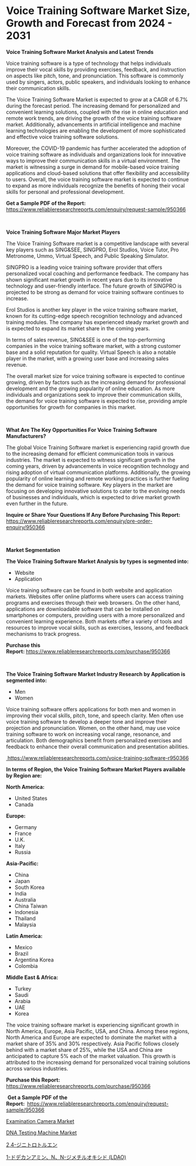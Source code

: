 <p><h1>Voice Training Software Market Size, Growth and Forecast from 2024 - 2031</h1></p><p><strong>Voice Training Software Market Analysis and Latest Trends</strong></p>
<p><p>Voice training software is a type of technology that helps individuals improve their vocal skills by providing exercises, feedback, and instruction on aspects like pitch, tone, and pronunciation. This software is commonly used by singers, actors, public speakers, and individuals looking to enhance their communication skills.</p><p>The Voice Training Software Market is expected to grow at a CAGR of 6.7% during the forecast period. The increasing demand for personalized and convenient learning solutions, coupled with the rise in online education and remote work trends, are driving the growth of the voice training software market. Additionally, advancements in artificial intelligence and machine learning technologies are enabling the development of more sophisticated and effective voice training software solutions.</p><p>Moreover, the COVID-19 pandemic has further accelerated the adoption of voice training software as individuals and organizations look for innovative ways to improve their communication skills in a virtual environment. The market is witnessing a surge in demand for mobile-based voice training applications and cloud-based solutions that offer flexibility and accessibility to users. Overall, the voice training software market is expected to continue to expand as more individuals recognize the benefits of honing their vocal skills for personal and professional development.</p></p>
<p><strong>Get a Sample PDF of the Report:&nbsp;</strong> <a href="https://www.reliableresearchreports.com/enquiry/request-sample/950366">https://www.reliableresearchreports.com/enquiry/request-sample/950366</a></p>
<p>&nbsp;</p>
<p><strong>Voice Training Software Major Market Players</strong></p>
<p><p>The Voice Training Software market is a competitive landscape with several key players such as SING&SEE, SINGPRO, Erol Studios, Voice Tutor, Pro Metronome, Ummo, Virtual Speech, and Public Speaking Simulator.</p><p>SINGPRO is a leading voice training software provider that offers personalized vocal coaching and performance feedback. The company has shown significant market growth in recent years due to its innovative technology and user-friendly interface. The future growth of SINGPRO is projected to be strong as demand for voice training software continues to increase.</p><p>Erol Studios is another key player in the voice training software market, known for its cutting-edge speech recognition technology and advanced training modules. The company has experienced steady market growth and is expected to expand its market share in the coming years.</p><p>In terms of sales revenue, SING&SEE is one of the top-performing companies in the voice training software market, with a strong customer base and a solid reputation for quality. Virtual Speech is also a notable player in the market, with a growing user base and increasing sales revenue.</p><p>The overall market size for voice training software is expected to continue growing, driven by factors such as the increasing demand for professional development and the growing popularity of online education. As more individuals and organizations seek to improve their communication skills, the demand for voice training software is expected to rise, providing ample opportunities for growth for companies in this market.</p></p>
<p>&nbsp;</p>
<p><strong>What Are The Key Opportunities For Voice Training Software Manufacturers?</strong></p>
<p><p>The global Voice Training Software market is experiencing rapid growth due to the increasing demand for efficient communication tools in various industries. The market is expected to witness significant growth in the coming years, driven by advancements in voice recognition technology and rising adoption of virtual communication platforms. Additionally, the growing popularity of online learning and remote working practices is further fueling the demand for voice training software. Key players in the market are focusing on developing innovative solutions to cater to the evolving needs of businesses and individuals, which is expected to drive market growth even further in the future.</p></p>
<p><strong>Inquire or Share Your Questions If Any Before Purchasing This Report:</strong> <a href="https://www.reliableresearchreports.com/enquiry/pre-order-enquiry/950366">https://www.reliableresearchreports.com/enquiry/pre-order-enquiry/950366</a></p>
<p>&nbsp;</p>
<p><strong>Market Segmentation</strong></p>
<p><strong>The Voice Training Software Market Analysis by types is segmented into:</strong></p>
<p><ul><li>Website</li><li>Application</li></ul></p>
<p><p>Voice training software can be found in both website and application markets. Websites offer online platforms where users can access training programs and exercises through their web browsers. On the other hand, applications are downloadable software that can be installed on smartphones or computers, providing users with a more personalized and convenient learning experience. Both markets offer a variety of tools and resources to improve vocal skills, such as exercises, lessons, and feedback mechanisms to track progress.</p></p>
<p><strong>Purchase this Report:&nbsp;</strong><a href="https://www.reliableresearchreports.com/purchase/950366">https://www.reliableresearchreports.com/purchase/950366</a></p>
<p>&nbsp;</p>
<p><strong>The Voice Training Software Market Industry Research by Application is segmented into:</strong></p>
<p><ul><li>Men</li><li>Women</li></ul></p>
<p><p>Voice training software offers applications for both men and women in improving their vocal skills, pitch, tone, and speech clarity. Men often use voice training software to develop a deeper tone and improve their projection and pronunciation. Women, on the other hand, may use voice training software to work on increasing vocal range, resonance, and articulation. Both demographics benefit from personalized exercises and feedback to enhance their overall communication and presentation abilities.</p></p>
<p><a href="https://www.reliableresearchreports.com/voice-training-software-r950366">&nbsp;https://www.reliableresearchreports.com/voice-training-software-r950366</a></p>
<p><strong>In terms of Region, the Voice Training Software Market Players available by Region are:</strong></p>
<p>
    <p> <strong> North America: </strong>
        <ul>
            <li>United States</li>
            <li>Canada</li>
        </ul>
        </p> 
    <p> <strong> Europe: </strong>
        <ul>
            <li>Germany</li>
            <li>France</li>
            <li>U.K.</li>
            <li>Italy</li>
            <li>Russia</li>
        </ul>
        </p> 
    <p> <strong> Asia-Pacific: </strong>
        <ul>
            <li>China</li>
            <li>Japan</li>
            <li>South Korea</li>
            <li>India</li>
            <li>Australia</li>
            <li>China Taiwan</li>
            <li>Indonesia</li>
            <li>Thailand</li>
            <li>Malaysia</li>
        </ul>
        </p> 
    <p> <strong> Latin America: </strong>
        <ul>
            <li>Mexico</li>
            <li>Brazil</li>
            <li>Argentina Korea</li>
            <li>Colombia</li>
        </ul>
        </p> 
    <p> <strong> Middle East & Africa: </strong>
        <ul>
            <li>Turkey</li>
            <li>Saudi</li>
            <li>Arabia</li>
            <li>UAE</li>
            <li>Korea</li>
        </ul>
    </p>
    </p>
<p><p>The voice training software market is experiencing significant growth in North America, Europe, Asia Pacific, USA, and China. Among these regions, North America and Europe are expected to dominate the market with a market share of 35% and 30% respectively. Asia Pacific follows closely behind with a market share of 25%, while the USA and China are anticipated to capture 5% each of the market valuation. This growth is attributed to the increasing demand for personalized vocal training solutions across various industries.</p></p>
<p><strong>Purchase this Report: </strong><a href="https://www.reliableresearchreports.com/purchase/950366">https://www.reliableresearchreports.com/purchase/950366</a></p>
<p>&nbsp;<strong>Get a Sample PDF of the Report:&nbsp;&nbsp;</strong><a href="https://www.reliableresearchreports.com/enquiry/request-sample/950366">https://www.reliableresearchreports.com/enquiry/request-sample/950366</a></p>
<p><strong></strong></p>
<p><p><a href="https://github.com/nicoletavirag/Market-Research-Report-List-4/blob/main/examination-camera-market.md">Examination Camera Market</a></p><p><a href="https://github.com/mauripalmi/Market-Research-Report-List-4/blob/main/dna-testing-machine-market.md">DNA Testing Machine Market</a></p><p><a href="https://github.com/vtbvgl20191192/Market-Research-Report-List-3/blob/main/1988824173903.md">2,4-ジニトロトルエン</a></p><p><a href="https://github.com/avwofrml53535/Market-Research-Report-List-3/blob/main/8858015173902.md">1-ドデカンアミン、N、N-ジメチルオキシド (LDAO)</a></p></p>